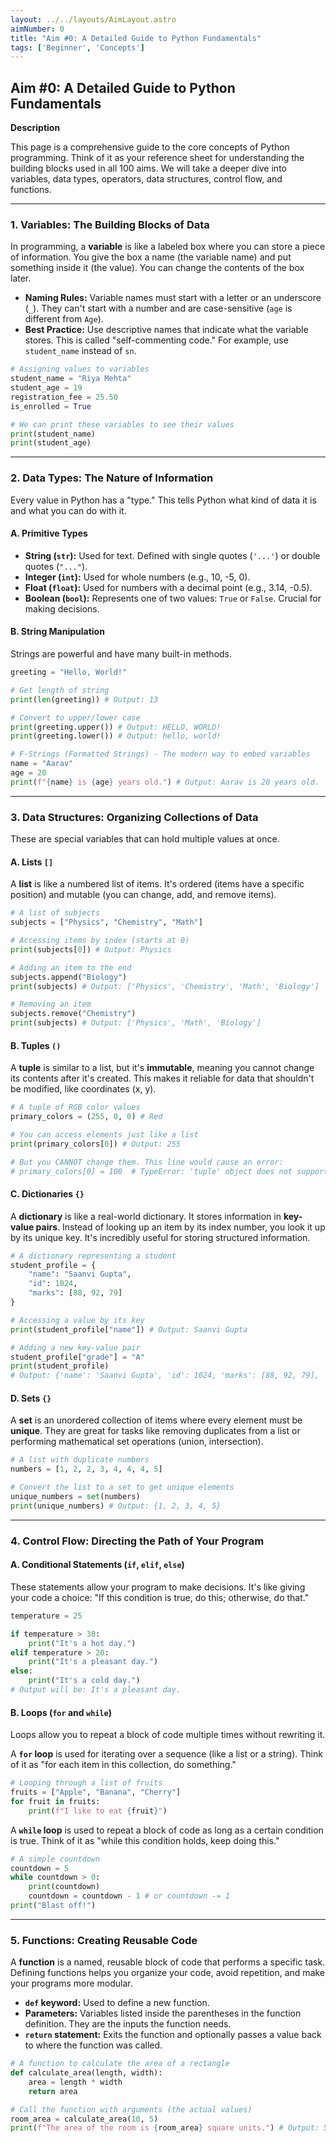 ```yaml
---
layout: ../../layouts/AimLayout.astro
aimNumber: 0
title: "Aim #0: A Detailed Guide to Python Fundamentals"
tags: ['Beginner', 'Concepts']
---
```


## Aim #0: A Detailed Guide to Python Fundamentals

**Description**

This page is a comprehensive guide to the core concepts of Python programming. Think of it as your reference sheet for understanding the building blocks used in all 100 aims. We will take a deeper dive into variables, data types, operators, data structures, control flow, and functions.

---

### 1. Variables: The Building Blocks of Data

In programming, a **variable** is like a labeled box where you can store a piece of information. You give the box a name (the variable name) and put something inside it (the value). You can change the contents of the box later.

- **Naming Rules:** Variable names must start with a letter or an underscore (`_`). They can't start with a number and are case-sensitive (`age` is different from `Age`).
- **Best Practice:** Use descriptive names that indicate what the variable stores. This is called "self-commenting code." For example, use `student_name` instead of `sn`.

```python
# Assigning values to variables
student_name = "Riya Mehta"
student_age = 19
registration_fee = 25.50
is_enrolled = True

# We can print these variables to see their values
print(student_name)
print(student_age)
```

---

### 2. Data Types: The Nature of Information

Every value in Python has a "type." This tells Python what kind of data it is and what you can do with it.

#### A. Primitive Types
- **String (`str`):** Used for text. Defined with single quotes (`'...'`) or double quotes (`"..."`).
- **Integer (`int`):** Used for whole numbers (e.g., 10, -5, 0).
- **Float (`float`):** Used for numbers with a decimal point (e.g., 3.14, -0.5).
- **Boolean (`bool`):** Represents one of two values: `True` or `False`. Crucial for making decisions.

#### B. String Manipulation

Strings are powerful and have many built-in methods.

```python
greeting = "Hello, World!"

# Get length of string
print(len(greeting)) # Output: 13

# Convert to upper/lower case
print(greeting.upper()) # Output: HELLO, WORLD!
print(greeting.lower()) # Output: hello, world!

# F-Strings (Formatted Strings) - The modern way to embed variables
name = "Aarav"
age = 20
print(f"{name} is {age} years old.") # Output: Aarav is 20 years old.
```

---

### 3. Data Structures: Organizing Collections of Data

These are special variables that can hold multiple values at once.

#### A. Lists `[]`

A **list** is like a numbered list of items. It's ordered (items have a specific position) and mutable (you can change, add, and remove items).

```python
# A list of subjects
subjects = ["Physics", "Chemistry", "Math"]

# Accessing items by index (starts at 0)
print(subjects[0]) # Output: Physics

# Adding an item to the end
subjects.append("Biology")
print(subjects) # Output: ['Physics', 'Chemistry', 'Math', 'Biology']

# Removing an item
subjects.remove("Chemistry")
print(subjects) # Output: ['Physics', 'Math', 'Biology']
```

#### B. Tuples `()`

A **tuple** is similar to a list, but it's **immutable**, meaning you cannot change its contents after it's created. This makes it reliable for data that shouldn't be modified, like coordinates (x, y).

```python
# A tuple of RGB color values
primary_colors = (255, 0, 0) # Red

# You can access elements just like a list
print(primary_colors[0]) # Output: 255

# But you CANNOT change them. This line would cause an error:
# primary_colors[0] = 100  # TypeError: 'tuple' object does not support item assignment
```

#### C. Dictionaries `{}`

A **dictionary** is like a real-world dictionary. It stores information in **key-value pairs**. Instead of looking up an item by its index number, you look it up by its unique key. It's incredibly useful for storing structured information.

```python
# A dictionary representing a student
student_profile = {
    "name": "Saanvi Gupta",
    "id": 1024,
    "marks": [88, 92, 79]
}

# Accessing a value by its key
print(student_profile["name"]) # Output: Saanvi Gupta

# Adding a new key-value pair
student_profile["grade"] = "A"
print(student_profile)
# Output: {'name': 'Saanvi Gupta', 'id': 1024, 'marks': [88, 92, 79], 'grade': 'A'}
```

#### D. Sets `{}`

A **set** is an unordered collection of items where every element must be **unique**. They are great for tasks like removing duplicates from a list or performing mathematical set operations (union, intersection).

```python
# A list with duplicate numbers
numbers = [1, 2, 2, 3, 4, 4, 4, 5]

# Convert the list to a set to get unique elements
unique_numbers = set(numbers)
print(unique_numbers) # Output: {1, 2, 3, 4, 5}
```

---

### 4. Control Flow: Directing the Path of Your Program

#### A. Conditional Statements (`if`, `elif`, `else`)

These statements allow your program to make decisions. It's like giving your code a choice: "If this condition is true, do this; otherwise, do that."

```python
temperature = 25

if temperature > 30:
    print("It's a hot day.")
elif temperature > 20:
    print("It's a pleasant day.")
else:
    print("It's a cold day.")
# Output will be: It's a pleasant day.
```

#### B. Loops (`for` and `while`)

Loops allow you to repeat a block of code multiple times without rewriting it.

A **`for` loop** is used for iterating over a sequence (like a list or a string). Think of it as "for each item in this collection, do something."

```python
# Looping through a list of fruits
fruits = ["Apple", "Banana", "Cherry"]
for fruit in fruits:
    print(f"I like to eat {fruit}")
```

A **`while` loop** is used to repeat a block of code as long as a certain condition is true. Think of it as "while this condition holds, keep doing this."

```python
# A simple countdown
countdown = 5
while countdown > 0:
    print(countdown)
    countdown = countdown - 1 # or countdown -= 1
print("Blast off!")
```

---

### 5. Functions: Creating Reusable Code

A **function** is a named, reusable block of code that performs a specific task. Defining functions helps you organize your code, avoid repetition, and make your programs more modular.

- **`def` keyword:** Used to define a new function.
- **Parameters:** Variables listed inside the parentheses in the function definition. They are the inputs the function needs.
- **`return` statement:** Exits the function and optionally passes a value back to where the function was called.

```python
# A function to calculate the area of a rectangle
def calculate_area(length, width):
    area = length * width
    return area

# Call the function with arguments (the actual values)
room_area = calculate_area(10, 5)
print(f"The area of the room is {room_area} square units.") # Output: 50
```
